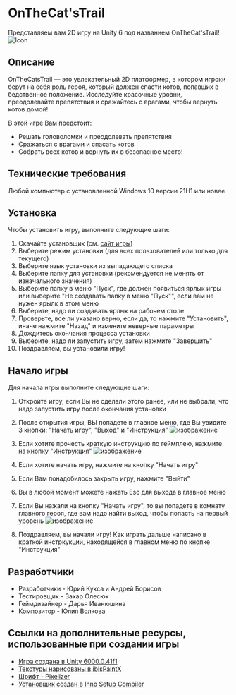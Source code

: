 # OnTheCat'sTrail
Представляем вам 2D игру на Unity 6 под названием OnTheCat'sTrail! ![Icon](https://github.com/user-attachments/assets/9000b53f-b1b8-4512-80db-0b664634af36)

## Описание
OnTheCatsTrail — это увлекательный 2D платформер, в котором игроки берут на себя роль героя, который должен спасти котов, попавших в бедственное положение. Исследуйте красочные уровни, преодолевайте препятствия и сражайтесь с врагами, чтобы вернуть котов домой!

В этой игре Вам предстоит:

- Решать головоломки и преодолевать препятствия
- Сражаться с врагами и спасать котов
- Собрать всех котов и вернуть их в безопасное место!

## Технические требования
Любой компьютер c установленной Windows 10 версии 21H1 или новее

## Установка
Чтобы установить игру, выполните следующие шаги:

1. Скачайте установщик (см. [сайт игры](https://infocot.github.io/OnTheCatsTrail/))
2. Выберите режим установки (для всех пользователей или только для текущего)
3. Выберите язык установки из выпадающего списка
4. Выберите папку для установки (рекомендуется не менять от изначального значения)
5. Выберите папку в меню "Пуск", где должен появиться ярлык игры или выберите "Не создавать папку в меню "Пуск"", если вам не нужен ярылк в этом меню
6. Выберите, надо ли создавать ярлык на рабочем столе
7. Проверьте, все ли указано верно, если да, то нажмите "Установить", иначе нажмите "Назад" и измените неверные параметры
8. Дождитесь окончания процесса установки
9. Выберите, надо ли запустить игру, затем нажмите "Завершить"
10. Поздравляем, вы установили игру!

## Начало игры
Для начала игры выполните следующие шаги:

1. Откройте игру, если Вы не сделали этого ранее, или не выбрали, что надо запустить игру после окончания установки
2. После открытия игры, ВЫ попадете в главное меню, где Вы увидите 3 кнопки: "Начать игру", "Выход" и "Инструкция" ![изображение](https://github.com/user-attachments/assets/487e297f-64f9-4c63-a0b7-d9e486bed045)

4. Если хотите прочесть краткую инструкцию по геймплею, нажмите на кнопку "Инструкция" ![изображение](https://github.com/user-attachments/assets/8b997b5e-5eb3-481e-b5db-72f68fb7614d)

5. Если хотите начать игру, нажмите на кнопку "Начать игру"
6. Если Вам понадобилось закрыть игру, нажмите "Выйти"
7. Вы в любой момент можете нажать Esc для выхода в главное меню
6. Если Вы нажали на кнопку "Начать игру", то вы попадете в комнату главного героя, где вам надо найти выход, чтобы попасть на первый уровень ![изображение](https://github.com/user-attachments/assets/e3e79787-da57-49b4-b5eb-aa1347d38b17)

7. Поздравляем, вы начали игру! Как играть дальше написано в краткой инстркукции, находящейся в главном меню по кнопке "Инструкция"

## Разработчики
- Разработчики - Юрий Кукса и Андрей Борисов
- Тестировщик - Захар Олесюк
- Геймдизайнер - Дарья Иванюшина
- Композитор - Юлия Волкова

## Ссылки на дополнительные ресурсы, использованные при создании игры
- [Игра создана в Unity 6000.0.41f1](https://unity.com/ru/releases/unity-6)
- [Текстуры нарисованы в ibisPaintX](https://ibispaint.com/product.jsp)
- [Шрифт - Pixelizer](https://fonts-online.ru/fonts/pixelizer)
- [Установщик создан в Inno Setup Compiler](https://jrsoftware.org/isdl.php)

